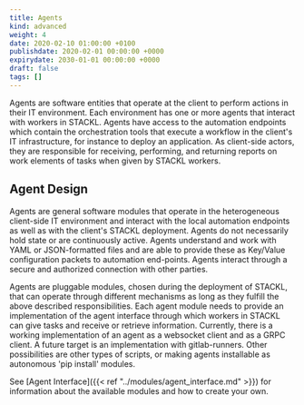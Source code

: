 ```yaml
---
title: Agents
kind: advanced
weight: 4
date: 2020-02-10 01:00:00 +0100
publishdate: 2020-02-01 00:00:00 +0000
expirydate: 2030-01-01 00:00:00 +0000
draft: false
tags: []
---
```


Agents are software entities that operate at the client to perform actions in their IT environment.
Each environment has one or more agents that interact with workers in STACKL.
Agents have access to the automation endpoints which contain the orchestration tools that execute a workflow in the client's IT infrastructure, for instance to deploy an application.
As client-side actors, they are responsible for receiving, performing, and returning reports on work elements of tasks when given by STACKL workers.

## Agent Design

Agents are general software modules that operate in the heterogeneous client-side IT environment and interact with the local automation endpoints as well as with the client's STACKL deployment.
Agents do not necessarily hold state or are continuously active.
Agents understand and work with YAML or JSON-formatted files and are able to provide these as Key/Value configuration packets to automation end-points.
Agents interact through a secure and authorized connection with other parties.

Agents are pluggable modules, chosen during the deployment of STACKL, that can operate through different mechanisms as long as they fulfill the above described responsibilities.
Each agent module needs to provide an implementation of the agent interface through which workers in STACKL can give tasks and receive or retrieve information.
Currently, there is a working implementation of an agent as a websocket client and as a GRPC client.
A future target is an implementation with gitlab-runners.
Other possibilities are other types of scripts, or making agents installable as autonomous 'pip install' modules.

See [Agent Interface]({{< ref "../modules/agent_interface.md" >}}) for information about the available modules and how to create your own.